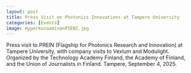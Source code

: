 ```yaml
---
layout: post
title: Press Visit on Photonics Innovations at Tampere University
categories: [Events]
image: HyperkuvaaminenPIENI.jpg
---
```

Press visit to PREIN (Flagship for Photonics Research and Innovation) at Tampere University, with company visits to Vexlum and Modulight. Organized by the Technology Academy Finland, the Academy of Finland, and the Union of Journalists in Finland. Tampere, September 4, 2025.
